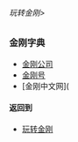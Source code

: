 ###### 玩转金刚>
### 金刚字典

- [金刚公司](https://github.com/a2zitpro/web/blob/master/LadderFree/kkDictionary/atozitpro.md)
- [金刚号](https://github.com/a2zitpro/web/blob/master/LadderFree/kkDictionary/kkid.md)
- [金刚中文网](

#### 返回到
- [玩转金刚](https://github.com/a2zitpro/web/blob/master/LadderFree/main.md)
